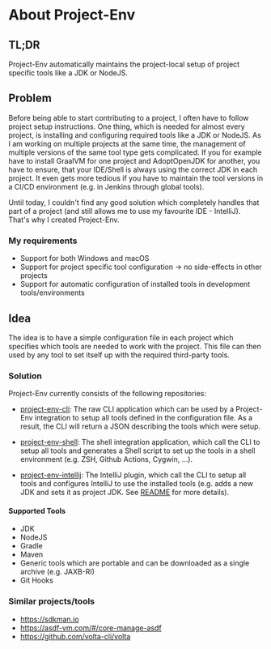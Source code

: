# About Project-Env

## TL;DR
Project-Env automatically maintains the project-local setup of project specific tools like a JDK or NodeJS.

## Problem

Before being able to start contributing to a project, I often have to follow project setup instructions. One thing, which is needed for almost every project, is installing and configuring required tools like a JDK or NodeJS. As I am working on multiple projects at the same time, the management of multiple versions of the same tool type gets complicated. If you for example have to install GraalVM for one project and AdoptOpenJDK for another, you have to ensure, that your IDE/Shell is always using the correct JDK in each project. It even gets more tedious if you have to maintain the tool versions in a CI/CD environment (e.g. in Jenkins through global tools).

Until today, I couldn't find any good solution which completely handles that part of a project (and still allows me to use my favourite IDE - IntelliJ). That's why I created Project-Env.

### My requirements
* Support for both Windows and macOS
* Support for project specific tool configuration &#8594; no side-effects in other projects
* Support for automatic configuration of installed tools in development tools/environments

## Idea

The idea is to have a simple configuration file in each project which specifies which tools are needed to work with the project. This file can then used by any tool to set itself up with the required third-party tools.

### Solution

Project-Env currently consists of the following repositories:

* [project-env-cli](https://github.com/Project-Env/project-env-cli): The raw CLI application which can be used by a Project-Env integration to setup all tools defined in the configuration file. As a result, the CLI will return a JSON describing the tools which were setup.
  
* [project-env-shell](https://github.com/Project-Env/project-env-shell): The shell integration application, which call the CLI to setup all tools and generates a Shell script to set up the tools in a shell environment (e.g. ZSH, Github Actions, Cygwin, ...).

* [project-env-intellij](https://github.com/Project-Env/project-env-intellij-plugin): The IntelliJ plugin, which call the CLI to setup all tools and configures IntelliJ to use the installed tools (e.g. adds a new JDK and sets it as project JDK. See  [README](https://github.com/Project-Env/project-env-intellij-plugin/blob/master/README.md) for more details).
  
#### Supported Tools
* JDK
* NodeJS
* Gradle
* Maven
* Generic tools which are portable and can be downloaded as a single archive (e.g. JAXB-RI)
* Git Hooks

### Similar projects/tools
* https://sdkman.io
* https://asdf-vm.com/#/core-manage-asdf
* https://github.com/volta-cli/volta
